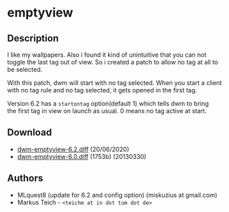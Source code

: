 emptyview
=========

Description
-----------
I like my wallpapers. Also i found it kind of unintuitive that you can not
toggle the last tag out of view. So i created a patch to allow no tag at all to
be selected.

With this patch, dwm will start with no tag selected. When you start a client
with no tag rule and no tag selected, it gets opened in the first tag.  

Version 6.2 has a `startontag` option(default 1) which tells dwm to bring  
the first tag in view on launch as usual. 0 means no tag active at start.

Download
--------
* [dwm-emptyview-6.2.diff](dwm-emptyview-6.2.diff) (20/06/2020)
* [dwm-emptyview-6.0.diff](dwm-emptyview-6.0.diff) (1753b) (20130330)

Authors
-------
* MLquest8 (update for 6.2 and config option) (miskuzius at gmail.com)
* Markus Teich - `<teichm at in dot tum dot de>`
